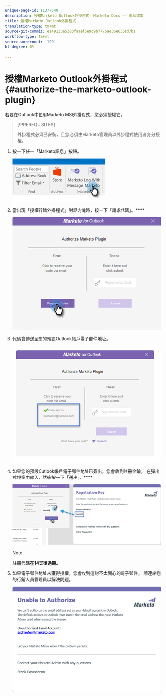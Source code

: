 ```yaml
---
unique-page-id: 11377640
description: 授權Marketo Outlook外掛程式- Marketo Docs —— 產品檔案
title: 授權Marketo Outlook外掛程式
translation-type: tm+mt
source-git-commit: e149133a5383faaef5e9c9b7775ae36e633ed7b1
workflow-type: tm+mt
source-wordcount: '129'
ht-degree: 0%

---
```



# 授權Marketo Outlook外掛程式{#authorize-the-marketo-outlook-plugin}

若要在Outlook中使用Marketo MSI外掛程式，您必須授權它。

>[!PREREQUISITES]
>
>外掛程式必須已安裝，且您必須由Marketo管理員以外掛程式使用者身分授權。

1. 按一下任一「Marketo訊息」按鈕。

   ![](assets/image2016-8-24-16-3a4-3a28.png)

1. 當出現「授權行銷外掛程式」對話方塊時，按一下「請求代碼」。****

   ![](assets/image2016-8-24-16-3a6-3a51.png)

1. 代碼會傳送至您的預設Outlook帳戶電子郵件地址。

   ![](assets/image2016-8-24-16-3a8-3a36.png)

1. 如果您的預設Outlook帳戶電子郵件地址已簽出，您會收到註冊金鑰。 在彈出式視窗中輸入，然後按一下「送出」。****

   ![](assets/image2016-8-24-16-3a12-3a48.png)

   >[!NOTE]
   >
   >註冊代碼&#x200B;**在14天後過期。**

1. 如果電子郵件地址未獲得授權，您會收到這封不太開心的電子郵件。 請連絡您的行銷人員管理員以解決問題。

   ![](assets/image2016-8-24-16-3a25-3a27.png)

